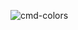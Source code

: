 ![cmd-colors](https://user-images.githubusercontent.com/74162245/124151420-35a93600-da9b-11eb-8655-1722d6963429.PNG)
